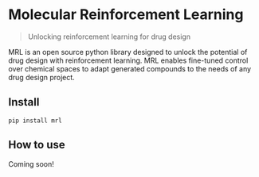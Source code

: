 # Molecular Reinforcement Learning
> Unlocking reinforcement learning for drug design


MRL is an open source python library designed to unlock the potential of drug design with reinforcement learning. MRL enables fine-tuned control over chemical spaces to adapt generated compounds to the needs of any drug design project.

## Install

`pip install mrl`

## How to use

Coming soon!
